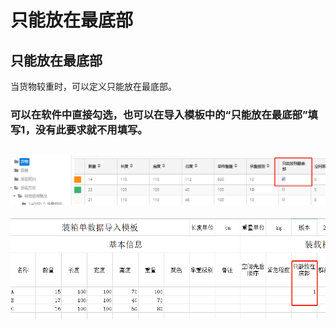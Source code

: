 # 只能放在最底部

## 只能放在最底部

当货物较重时，可以定义只能放在最底部。

### 可以在软件中直接勾选，也可以在导入模板中的“只能放在最底部”填写1，没有此要求就不用填写。

## ![](../../../.gitbook/assets/4596459import.png)

![](../../../.gitbook/assets/34C.png)

